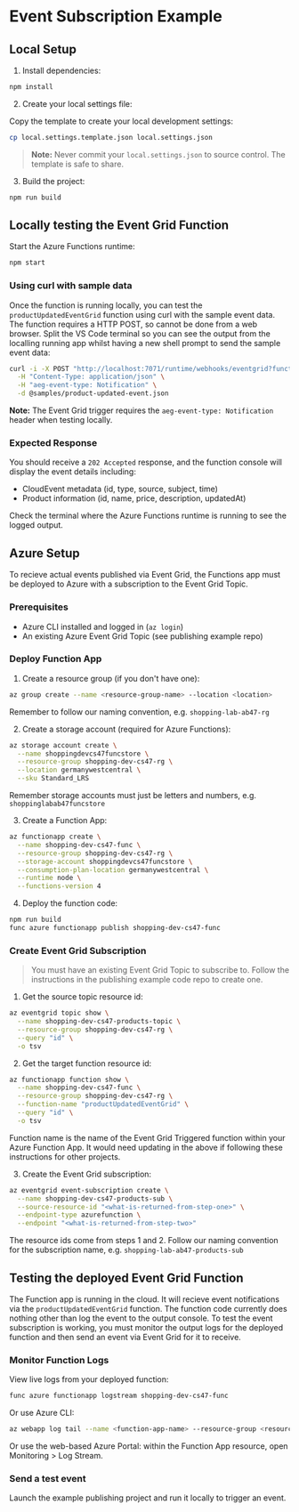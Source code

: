 # Event Subscription Example

## Local Setup

1. Install dependencies:

```bash
npm install
```

2. Create your local settings file:

Copy the template to create your local development settings:

```bash
cp local.settings.template.json local.settings.json
```

> **Note:** Never commit your `local.settings.json` to source control. The template is safe to share.

3. Build the project:

```bash
npm run build
```

## Locally testing the Event Grid Function

Start the Azure Functions runtime:

```bash
npm start
```

### Using curl with sample data

Once the function is running locally, you can test the `productUpdatedEventGrid` function using curl with the sample event data. The function requires a HTTP POST, so cannot be done from a web browser. Split the VS Code terminal so you can see the output from the localling running app whilst having a new shell prompt to send the sample event data:

```bash
curl -i -X POST "http://localhost:7071/runtime/webhooks/eventgrid?functionName=productUpdatedEventGrid" \
  -H "Content-Type: application/json" \
  -H "aeg-event-type: Notification" \
  -d @samples/product-updated-event.json
```

**Note:** The Event Grid trigger requires the `aeg-event-type: Notification` header when testing locally.

### Expected Response

You should receive a `202 Accepted` response, and the function console will display the event details including:

- CloudEvent metadata (id, type, source, subject, time)
- Product information (id, name, price, description, updatedAt)

Check the terminal where the Azure Functions runtime is running to see the logged output.

## Azure Setup

To recieve actual events published via Event Grid, the Functions app must be deployed to Azure with a subscription to the Event Grid Topic.

### Prerequisites

- Azure CLI installed and logged in (`az login`)
- An existing Azure Event Grid Topic (see publishing example repo)

### Deploy Function App

1. Create a resource group (if you don't have one):

```bash
az group create --name <resource-group-name> --location <location>
```

Remember to follow our naming convention, e.g. `shopping-lab-ab47-rg`

2. Create a storage account (required for Azure Functions):

```bash
az storage account create \
  --name shoppingdevcs47funcstore \
  --resource-group shopping-dev-cs47-rg \
  --location germanywestcentral \
  --sku Standard_LRS
```

Remember storage accounts must just be letters and numbers, e.g. `shoppinglabab47funcstore`

3. Create a Function App:

```bash
az functionapp create \
  --name shopping-dev-cs47-func \
  --resource-group shopping-dev-cs47-rg \
  --storage-account shoppingdevcs47funcstore \
  --consumption-plan-location germanywestcentral \
  --runtime node \
  --functions-version 4
```

4. Deploy the function code:

```bash
npm run build
func azure functionapp publish shopping-dev-cs47-func
```

### Create Event Grid Subscription

> You must have an existing Event Grid Topic to subscribe to. Follow the instructions in the publishing example code repo to create one.

1. Get the source topic resource id:

```bash
az eventgrid topic show \
  --name shopping-dev-cs47-products-topic \
  --resource-group shopping-dev-cs47-rg \
  --query "id" \
  -o tsv
```

2. Get the target function resource id:

```bash
az functionapp function show \
  --name shopping-dev-cs47-func \
  --resource-group shopping-dev-cs47-rg \
  --function-name "productUpdatedEventGrid" \
  --query "id" \
  -o tsv
```

Function name is the name of the Event Grid Triggered function within your Azure Function App. It would need updating in the above if following these instructions for other projects.

3. Create the Event Grid subscription:

```bash
az eventgrid event-subscription create \
  --name shopping-dev-cs47-products-sub \
  --source-resource-id "<what-is-returned-from-step-one>" \
  --endpoint-type azurefunction \
  --endpoint "<what-is-returned-from-step-two>"
```

The resource ids come from steps 1 and 2. Follow our naming convention for the subscription name, e.g. `shopping-lab-ab47-products-sub`

## Testing the deployed Event Grid Function

The Function app is running in the cloud. It will recieve event notifications via the `productUpdatedEventGrid` function. The function code currently does nothing other than log the event to the output console. To test the event subscription is working, you must monitor the output logs for the deployed function and then send an event via Event Grid for it to receive.

### Monitor Function Logs

View live logs from your deployed function:

```bash
func azure functionapp logstream shopping-dev-cs47-func
```

Or use Azure CLI:

```bash
az webapp log tail --name <function-app-name> --resource-group <resource-group-name>
```

Or use the web-based Azure Portal: within the Function App resource, open Monitoring > Log Stream.

### Send a test event

Launch the example publishing project and run it locally to trigger an event.
